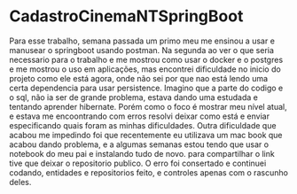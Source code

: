 # CadastroCinemaNTSpringBoot
Para esse trabalho, semana passada um primo meu me ensinou a usar e manusear o springboot usando postman.
Na segunda ao ver o que seria necessario para o trabalho e me mostrou como usar o docker e o postgres e me mostrou o uso em aplicações, mas encontrei dificuldade
no inicio do projeto como ele está agora, onde não sei por que nao está lendo uma certa dependencia para usar persistence.
Imagino que a parte do codigo e o sql, não ia ser de grande problema, estava dando uma estudada e tentando aprender hibernate. 
Porém como o foco é mostrar meu nível atual, e estava me encoontrando com erros resolvi deixar como está e enviar especificando quais foram as minhas dificuldades.
Outra dificuldade que acabou me impedindo foi que recentemente eu utilizava um mac book que acabou dando problema, e a algumas semanas estou tendo que usar o notebook do meu pai e instalando tudo de novo.
para compartilhar o link tive que deixar o repositorio publico. 
O erro foi consertado e continuei codando, entidades e repositorios feito, e controles apenas com o rascunho deles.

